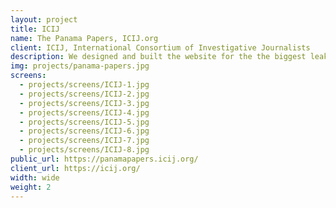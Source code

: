 ```yaml
---
layout: project
title: ICIJ
name: The Panama Papers, ICIJ.org
client: ICIJ, International Consortium of Investigative Journalists
description: We designed and built the website for the the biggest leak in whistleblower history, as well as the accompanying back-end components to publish articles as the story unfolds, to follow the investigation through a set of automated emails, read later functionality, etc. We also designed and implemented the accompanying visualizations and charts that help understand the whole story
img: projects/panama-papers.jpg
screens:
  - projects/screens/ICIJ-1.jpg
  - projects/screens/ICIJ-2.jpg
  - projects/screens/ICIJ-3.jpg
  - projects/screens/ICIJ-4.jpg
  - projects/screens/ICIJ-5.jpg
  - projects/screens/ICIJ-6.jpg
  - projects/screens/ICIJ-7.jpg
  - projects/screens/ICIJ-8.jpg
public_url: https://panamapapers.icij.org/
client_url: https://icij.org/
width: wide
weight: 2
---
```

